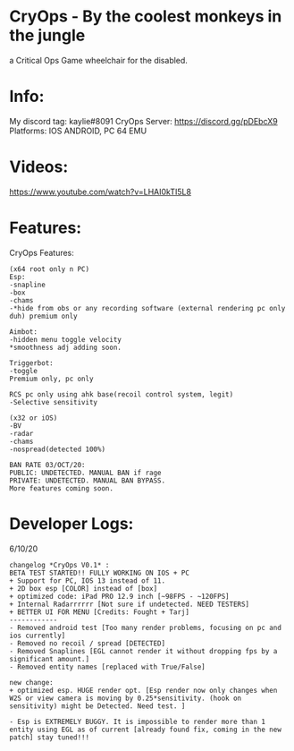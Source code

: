 # CryOps - By the coolest monkeys in the jungle
a Critical Ops Game wheelchair for the disabled.
# Info:
My discord tag: kaylie#8091 CryOps Server: https://discord.gg/pDEbcX9 Platforms: IOS ANDROID, PC 64 EMU
# Videos:
https://www.youtube.com/watch?v=LHAI0kTI5L8
# Features:
CryOps Features:
~~~
(x64 root only n PC) 
Esp:
-snapline
-box
-chams
-*hide from obs or any recording software (external rendering pc only duh) premium only 

Aimbot:
-hidden menu toggle velocity
*smoothness adj adding soon. 

Triggerbot:
-toggle
Premium only, pc only

RCS pc only using ahk base(recoil control system, legit) 
-Selective sensitivity

(x32 or iOS) 
-BV
-radar
-chams
-nospread(detected 100%)

BAN RATE 03/OCT/20:
PUBLIC: UNDETECTED. MANUAL BAN if rage
PRIVATE: UNDETECTED. MANUAL BAN BYPASS. 
More features coming soon. 
~~~
# Developer Logs:
6/10/20
~~~
changelog *CryOps V0.1* :
BETA TEST STARTED!! FULLY WORKING ON IOS + PC
+ Support for PC, IOS 13 instead of 11.
+ 2D box esp [COLOR] instead of [box]
+ optimized code: iPad PRO 12.9 inch [~98FPS - ~120FPS]
+ Internal Radarrrrrr [Not sure if undetected. NEED TESTERS]
+ BETTER UI FOR MENU [Credits: Fought + Tarj]
------------
- Removed android test [Too many render problems, focusing on pc and ios currently]
- Removed no recoil / spread [DETECTED]
- Removed Snaplines [EGL cannot render it without dropping fps by a significant amount.]
- Removed entity names [replaced with True/False]
~~~
~~~
new change:
+ optimized esp. HUGE render opt. [Esp render now only changes when W2S or view camera is moving by 0.25*sensitivity. (hook on sensitivity) might be Detected. Need test. ]

- Esp is EXTREMELY BUGGY. It is impossible to render more than 1 entity using EGL as of current [already found fix, coming in the new patch] stay tuned!!! 
~~~
